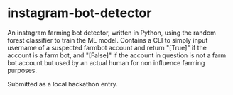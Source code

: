 # instagram-bot-detector

An instagram farming bot detector, written in Python, using the random forest classifier to train the ML model. Contains a CLI to simply input username of a suspected farmbot account and return "[True]" if the account is a farm bot, and "[False]" if the account in question is not a farm bot account but used by an actual human for non influence farming purposes.

Submitted as a local hackathon entry.
